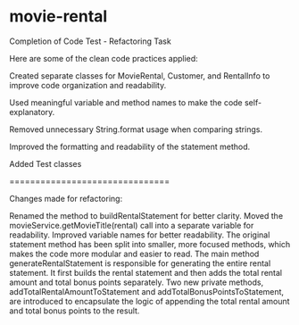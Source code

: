 # movie-rental
Completion of Code Test - Refactoring Task

Here are some of the clean code practices applied:

Created separate classes for MovieRental, Customer, and RentalInfo to improve code organization and readability.

Used meaningful variable and method names to make the code self-explanatory.

Removed unnecessary String.format usage when comparing strings.

Improved the formatting and readability of the statement method.

Added Test classes 


===============================

Changes made for refactoring:

Renamed the method to buildRentalStatement for better clarity.
Moved the movieService.getMovieTitle(rental) call into a separate variable for readability.
Improved variable names for better readability.
The original statement method has been split into smaller, more focused methods, which makes the code more modular and easier to read.
The main method generateRentalStatement is responsible for generating the entire rental statement. It first builds the rental statement and then adds the total rental amount and total bonus points separately.
Two new private methods, addTotalRentalAmountToStatement and addTotalBonusPointsToStatement, are introduced to encapsulate the logic of appending the total rental amount and total bonus points to the result. 

